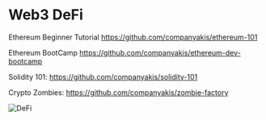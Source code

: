 # Web3 DeFi

Ethereum Beginner Tutorial
https://github.com/companyakis/ethereum-101

Ethereum BootCamp
https://github.com/companyakis/ethereum-dev-bootcamp

Solidity 101:
https://github.com/companyakis/solidity-101

Crypto Zombies:
https://github.com/companyakis/zombie-factory


![DeFi](https://github.com/companyakis/defi/assets/77589867/749420cc-0e81-4b95-8457-baf1c7359fe6)

